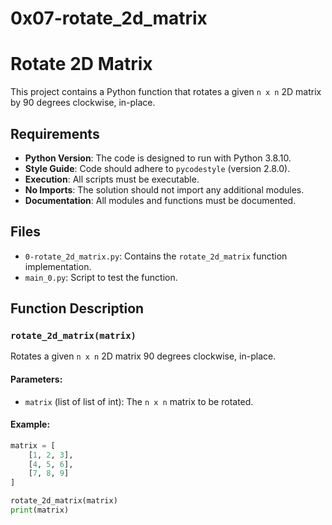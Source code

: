 # 0x07-rotate_2d_matrix
# Rotate 2D Matrix

This project contains a Python function that rotates a given `n x n` 2D matrix by 90 degrees clockwise, in-place.

## Requirements

- **Python Version**: The code is designed to run with Python 3.8.10.
- **Style Guide**: Code should adhere to `pycodestyle` (version 2.8.0).
- **Execution**: All scripts must be executable.
- **No Imports**: The solution should not import any additional modules.
- **Documentation**: All modules and functions must be documented.

## Files

- `0-rotate_2d_matrix.py`: Contains the `rotate_2d_matrix` function implementation.
- `main_0.py`: Script to test the function.

## Function Description

### `rotate_2d_matrix(matrix)`

Rotates a given `n x n` 2D matrix 90 degrees clockwise, in-place.

#### Parameters:
- `matrix` (list of list of int): The `n x n` matrix to be rotated.

#### Example:
```python
matrix = [
    [1, 2, 3],
    [4, 5, 6],
    [7, 8, 9]
]

rotate_2d_matrix(matrix)
print(matrix)
